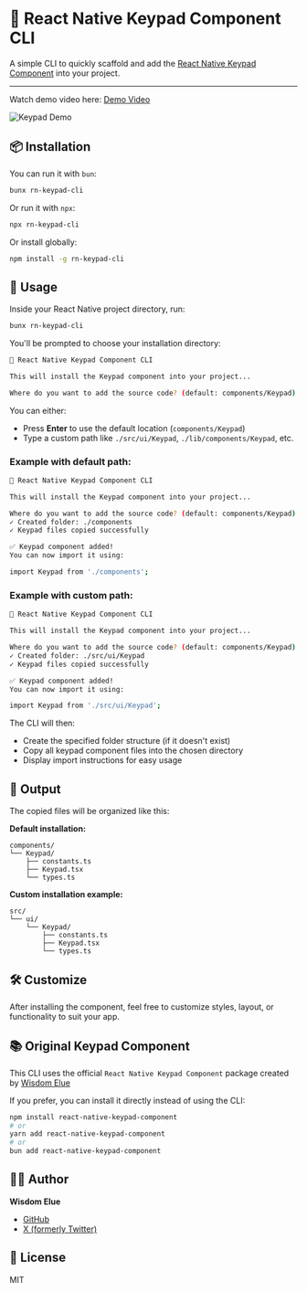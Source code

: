 # 🧮 React Native Keypad Component CLI

A simple CLI to quickly scaffold and add the [React Native Keypad Component](https://github.com/Elue-dev/react-native-keypad-component) into your project.

---

Watch demo video here: [Demo Video](https://res.cloudinary.com/dwdsjbetu/image/upload/v1753918424/ScreenRecording2025-07-31at00.22.15-ezgif.com-video-to-gif-converter_ibc32c.gif)

![Keypad Demo](https://res.cloudinary.com/dwdsjbetu/image/upload/v1753918424/ScreenRecording2025-07-31at00.22.15-ezgif.com-video-to-gif-converter_ibc32c.gif)

## 📦 Installation

You can run it with `bun`:

```bash
bunx rn-keypad-cli
```

Or run it with `npx`:

```bash
npx rn-keypad-cli
```

Or install globally:

```bash
npm install -g rn-keypad-cli
```

## 🚀 Usage

Inside your React Native project directory, run:

```bash
bunx rn-keypad-cli
```

You'll be prompted to choose your installation directory:

```bash
🧮 React Native Keypad Component CLI

This will install the Keypad component into your project...

Where do you want to add the source code? (default: components/Keypad):
```

You can either:

- Press **Enter** to use the default location (`components/Keypad`)
- Type a custom path like `./src/ui/Keypad`, `./lib/components/Keypad`, etc.

### Example with default path:

```bash
🧮 React Native Keypad Component CLI

This will install the Keypad component into your project...

Where do you want to add the source code? (default: components/Keypad):
✓ Created folder: ./components
✓ Keypad files copied successfully

✅ Keypad component added!
You can now import it using:

import Keypad from './components';
```

### Example with custom path:

```bash
🧮 React Native Keypad Component CLI

This will install the Keypad component into your project...

Where do you want to add the source code? (default: components/Keypad): ./src/ui/Keypad
✓ Created folder: ./src/ui/Keypad
✓ Keypad files copied successfully

✅ Keypad component added!
You can now import it using:

import Keypad from './src/ui/Keypad';
```

The CLI will then:

- Create the specified folder structure (if it doesn't exist)
- Copy all keypad component files into the chosen directory
- Display import instructions for easy usage

## 🧱 Output

The copied files will be organized like this:

**Default installation:**

```
components/
└── Keypad/
    ├── constants.ts
    ├── Keypad.tsx
    └── types.ts
```

**Custom installation example:**

```
src/
└── ui/
    └── Keypad/
        ├── constants.ts
        ├── Keypad.tsx
        └── types.ts
```

## 🛠 Customize

After installing the component, feel free to customize styles, layout, or functionality to suit your app.

## 📚 Original Keypad Component

This CLI uses the official `React Native Keypad Component` package created by [Wisdom Elue](https://x.com/eluewisdom_)

If you prefer, you can install it directly instead of using the CLI:

```bash
npm install react-native-keypad-component
# or
yarn add react-native-keypad-component
# or
bun add react-native-keypad-component
```

## 🧑‍💻 Author

**Wisdom Elue**

- [GitHub](https://github.com/Elue-dev)
- [X (formerly Twitter)](https://x.com/eluewisdom_)

## 📄 License

MIT
